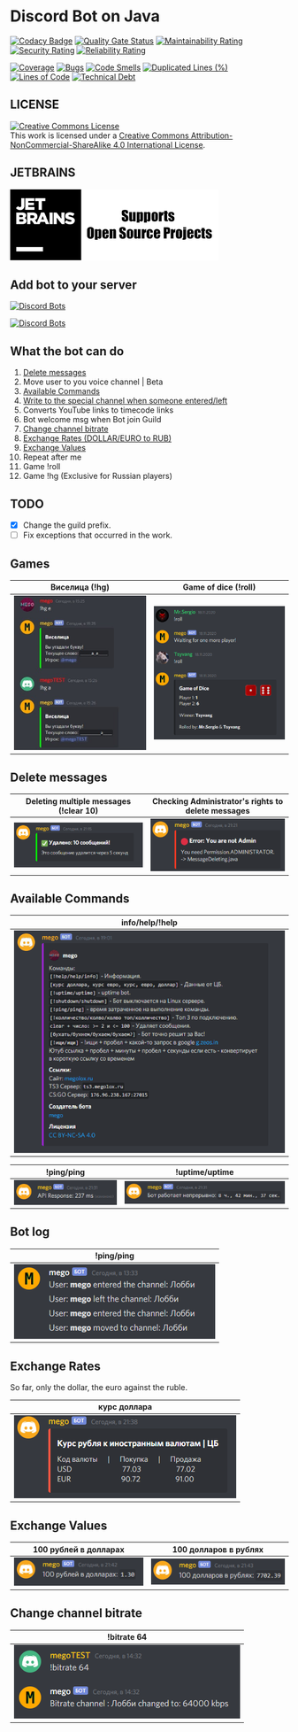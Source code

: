 # Discord Bot on Java
[![Codacy Badge](https://api.codacy.com/project/badge/Grade/9f94ff9475fe449c82fca1262610496f)](https://app.codacy.com/gh/megoRU/DiscordBot?utm_source=github.com&utm_medium=referral&utm_content=megoRU/DiscordBot&utm_campaign=Badge_Grade)
[![Quality Gate Status](https://sonarcloud.io/api/project_badges/measure?project=megoRU_DiscordBot&metric=alert_status)](https://sonarcloud.io/dashboard?id=megoRU_DiscordBot)     [![Maintainability Rating](https://sonarcloud.io/api/project_badges/measure?project=megoRU_DiscordBot&metric=sqale_rating)](https://sonarcloud.io/dashboard?id=megoRU_DiscordBot)     [![Security Rating](https://sonarcloud.io/api/project_badges/measure?project=megoRU_DiscordBot&metric=security_rating)](https://sonarcloud.io/dashboard?id=megoRU_DiscordBot)     [![Reliability Rating](https://sonarcloud.io/api/project_badges/measure?project=megoRU_DiscordBot&metric=reliability_rating)](https://sonarcloud.io/dashboard?id=megoRU_DiscordBot)

[![Coverage](https://sonarcloud.io/api/project_badges/measure?project=megoRU_DiscordBot&metric=coverage)](https://sonarcloud.io/dashboard?id=megoRU_DiscordBot)     [![Bugs](https://sonarcloud.io/api/project_badges/measure?project=megoRU_DiscordBot&metric=bugs)](https://sonarcloud.io/dashboard?id=megoRU_DiscordBot)     [![Code Smells](https://sonarcloud.io/api/project_badges/measure?project=megoRU_DiscordBot&metric=code_smells)](https://sonarcloud.io/dashboard?id=megoRU_DiscordBot)     [![Duplicated Lines (%)](https://sonarcloud.io/api/project_badges/measure?project=megoRU_DiscordBot&metric=duplicated_lines_density)](https://sonarcloud.io/dashboard?id=megoRU_DiscordBot)     [![Lines of Code](https://sonarcloud.io/api/project_badges/measure?project=megoRU_DiscordBot&metric=ncloc)](https://sonarcloud.io/dashboard?id=megoRU_DiscordBot)     [![Technical Debt](https://sonarcloud.io/api/project_badges/measure?project=megoRU_DiscordBot&metric=sqale_index)](https://sonarcloud.io/dashboard?id=megoRU_DiscordBot)

## LICENSE

<a rel="license" href="http://creativecommons.org/licenses/by-nc-sa/4.0/"><img alt="Creative Commons License" style="border-width:0" src="https://i.creativecommons.org/l/by-nc-sa/4.0/88x31.png" /></a><br />This work is licensed under a <a rel="license" href="http://creativecommons.org/licenses/by-nc-sa/4.0/">Creative Commons Attribution-NonCommercial-ShareAlike 4.0 International License</a>.

## JETBRAINS
[<img src="https://github.com/megoRU/DiscordBot/blob/master/images/jetbrains.png?raw=true">](https://www.jetbrains.com/?from=DiscordBot)

## Add bot to your server
[![Discord Bots](https://top.gg/api/widget/servers/754093698681274369.svg)](https://top.gg/bot/754093698681274369)

[![Discord Bots](https://top.gg/api/widget/754093698681274369.svg)](https://top.gg/bot/754093698681274369)


## What the bot can do

1.  [Delete messages](#delete-messages)
2.  Move user to you voice channel | Beta
3.  [Available Commands](#available-commands)
4.  [Write to the special channel when someone entered/left](#bot-log)
5.  Converts YouTube links to timecode links
6.  Bot welcome msg when Bot join Guild
7.  [Change channel bitrate](#change-channel-bitrate)
8.  [Exchange Rates (DOLLAR/EURO to RUB)](#exchange-rates)
9.  [Exchange Values](#exchange-values)
10. Repeat after me
11. Game !roll
12. Game !hg (Exclusive for Russian players)

## TODO

-   [x]   Change the guild prefix.
-   [ ]   Fix exceptions that occurred in the work.

## Games

| Виселица (!hg)          | Game of dice (!roll)       |
| ----------------------- | -------------------------- |
| ![](images/hangman.jpg) | ![](images/gameofdice.png) |

## Delete messages

| Deleting multiple messages (!clear 10) | Checking Administrator's rights to delete messages |
| -------------------------------------- | -------------------------------------------------- |
| ![](images/deleteTenMessages.png)      | ![](images/PrivilegesDeliting.png)                 |

## Available Commands

| info/help/!help       |  
| --------------------- |
| ![](images/info2.png) | 

| !ping/ping                                    | !uptime/uptime         |
| --------------------------------------------- | ---------------------- |
| ![](images/ping.png)                          | ![](images/uptime.png) |

## Bot log

| !ping/ping                                    |
| --------------------------------------------- |
| ![bot-log](images/botlog.png)                 |

## Exchange Rates

So far, only the dollar, the euro against the ruble.

| курс доллара                  |
| ----------------------------- |
| ![](images/ExchangeRates.png) |

## Exchange Values

| 100 рублей в долларах          | 100 долларов в рублях           |
| ------------------------------ | ------------------------------- |
| ![](images/ExchangeValues.png) | ![](images/ExchangeValues2.png) |

## Change channel bitrate

| !bitrate 64                    |
| ------------------------------ |
| ![](images/bitrateChannel.png) |

